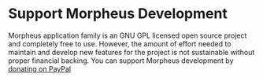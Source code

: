 # Support Morpheus Development

Morpheus application family is an GNU GPL licensed open source project and completely free to use.
However, the amount of effort needed to maintain and develop new features for the project is not sustainable without proper financial backing. You can support Morpheus development by [donating on PayPal](https://www.paypal.me/mbykov)
